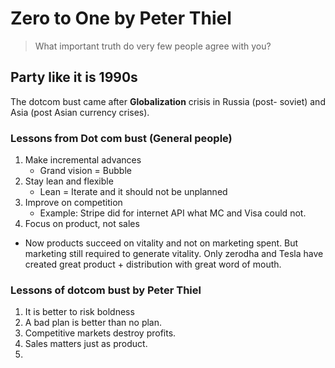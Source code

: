 # Zero to One by Peter Thiel

> What important truth do very few people agree with you?



## Party like it is 1990s

The dotcom bust came after **Globalization** crisis in Russia (post- soviet) and Asia (post Asian currency crises).

### Lessons from Dot com bust (General people)

1. Make incremental advances
    - Grand vision = Bubble
2. Stay lean and flexible
   - Lean = Iterate and it should not be unplanned
3. Improve on competition
   - Example: Stripe did for internet API what MC and Visa could not.
4. Focus on product, not sales
 - Now products succeed on vitality and not on marketing spent. But marketing still required to generate vitality. Only zerodha and Tesla have created great product + distribution with  great word of mouth.

### Lessons of dotcom bust by Peter Thiel

1. It is better to risk boldness 
2. A bad plan is better than no plan.
3. Competitive markets destroy profits.
4. Sales matters just as product.
5. 
